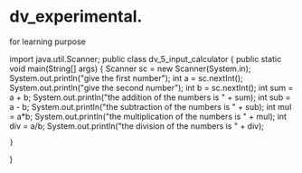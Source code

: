 # dv_experimental.
for learning purpose

import java.util.Scanner;
public class dv_5_input_calculator {
    public static void main(String[] args) {
        Scanner sc = new Scanner(System.in);
        System.out.println("give the first number");
        int a = sc.nextInt();
        System.out.println("give the second number");
        int b = sc.nextInt();
        int sum = a + b;
        System.out.println("the addition of the numbers is " + sum);
        int sub = a - b;
        System.out.println("the subtraction of the numbers is " + sub);
        int mul = a*b;
        System.out.println("the multiplication of the numbers is " + mul);
        int div = a/b;
        System.out.println("the division of the numbers is " + div);

    }
}
